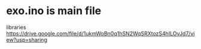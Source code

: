 # exo.ino is main file


libraries
https://drive.google.com/file/d/1ukmWoBn0q1hSN2WqSRXtozS4hILOvJd7/view?usp=sharing
